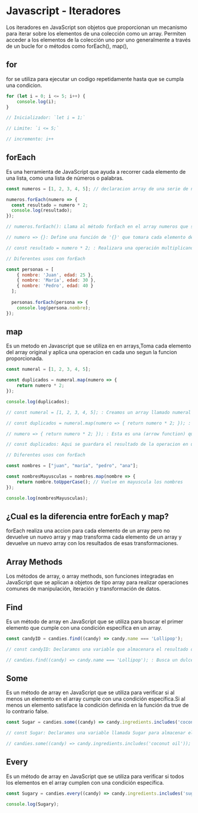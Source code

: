 # Javascript - Iteradores

Los iteradores en JavaScript son objetos que proporcionan un mecanismo para iterar sobre los elementos de una colección como un array. Permiten acceder a los elementos de la colección uno por uno generalmente a través de un bucle for o métodos como forEach(), map(), 

## for 

for se utiliza para ejecutar un codigo repetidamente hasta que se cumpla una condicion.

```javascript
for (let i = 0; i <= 5; i++) { 
    console.log(i);
}

// Inicializador: `let i = 1;`

// Limite: `i <= 5;`

// incremento: i++
```

## forEach

Es una herramienta de JavaScript que ayuda a recorrer cada elemento de una lista, como una lista de números o palabras.

```javascript
const numeros = [1, 2, 3, 4, 5]; // declaracion array de una serie de numeros del 1 al 5.

numeros.forEach(numero => {
  const resultado = numero * 2;
  console.log(resultado);
});

// numeros.forEach(): Llama al método forEach en el array numeros que se ejecutara en cada elemento del array.

// numero => {}: Define una función de '{}' que tomara cada elemento del array numero en cada iteración.

// const resultado = numero * 2; : Realizara una operación multiplicando cada número del array (numero * 2) y guarda el resultado en la variable resultado.

// Diferentes usos con forEach 

const personas = [
    { nombre: 'Juan', edad: 25 },
    { nombre: 'María', edad: 30 },
    { nombre: 'Pedro', edad: 40 }
  ];
  
  personas.forEach(persona => {
    console.log(persona.nombre);
});
```

## map

Es un metodo en Javascript que se utiliza en en arrays,Toma cada elemento del array original y aplica una operacion en cada uno segun la funcion proporcionada.

```javascript
const numeral = [1, 2, 3, 4, 5];

const duplicados = numeral.map(numero => {
    return numero * 2;
});

console.log(duplicados);

// const numeral = [1, 2, 3, 4, 5]; : Creamos un array llamado numeral con una serie de numeros del 1 al 5.

// const duplicados = numeral.map(numero => { return numero * 2; }); : Aqui utilizamos el metodo map en el array numeral

// numero => { return numero * 2; }); : Esta es una (arrow function) que se pasa como argumento al metodo map y toma cada numero del array numeral y lo multiplica por 2

// const duplicados: Aqui se guardara el resultado de la operacion en una nueva variable llamada duplicados,en esta variable contiene un nuevo array.

// Diferentes usos con forEach

const nombres = ["juan", "maría", "pedro", "ana"];

const nombresMayusculas = nombres.map(nombre => {
    return nombre.toUpperCase(); // Vuelve en mayuscula los nombres 
});

console.log(nombresMayusculas);
```
## ¿Cual es la diferencia entre forEach y map?

forEach realiza una accion para cada elemento de un array pero no devuelve un nuevo array y map transforma cada elemento de un array y devuelve un nuevo array con los resultados de esas transformaciones.

## Array Methods

Los métodos de array, o array methods, son funciones integradas en JavaScript que se aplican a objetos de tipo array para realizar operaciones comunes de manipulación, iteración y transformación de datos. 

## Find

Es un método de array en JavaScript que se utiliza para buscar el primer elemento que cumple con una condición específica en un array. 

```javascript
const candyID = candies.find((candy) => candy.name === 'Lollipop');

// const candyID: Declaramos una variable que almacenara el resultado de la busqueda

// candies.find((candy) => candy.name === 'Lollipop'); : Busca un dulce cuyo nombre sea Lollipop en el array de candies y el resultado se guarda en candyID
```

## Some 

Es un método de array en JavaScript que se utiliza para verificar si al menos un elemento en el array cumple con una condición específica.Si al menos un elemento satisface la condición definida en la función da true de lo contrario false.

```javascript
const Sugar = candies.some((candy) => candy.ingredients.includes('coconut oil'));

// const Sugar: Declaramos una variable llamada Sugar para almacenar el resultado.

// candies.some((candy) => candy.ingredients.includes('coconut oil')); : Utilizamos el metodo some() en el array para verificar si algun dulce contiene 'coconut oil' en su lista de ingredientes.si al menos un dulce cumple con esta condicion,el resultado sera true,de lo contrario sera false.
```

## Every 

Es un método de array en JavaScript que se utiliza para verificar si todos los elementos en el array cumplen con una condición específica.

```javascript
const Sugary = candies.every((candy) => candy.ingredients.includes('sugar'));

console.log(Sugary);
```

